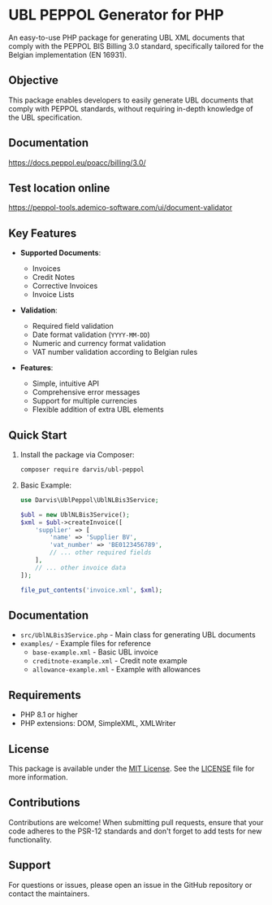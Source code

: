 # UBL PEPPOL Generator for PHP

An easy-to-use PHP package for generating UBL XML documents that comply with the PEPPOL BIS Billing 3.0 standard, specifically tailored for the Belgian implementation (EN 16931).

## Objective

This package enables developers to easily generate UBL documents that comply with PEPPOL standards, without requiring in-depth knowledge of the UBL specification.

## Documentation

https://docs.peppol.eu/poacc/billing/3.0/

## Test location online

https://peppol-tools.ademico-software.com/ui/document-validator

## Key Features

- **Supported Documents**:
  - Invoices
  - Credit Notes
  - Corrective Invoices
  - Invoice Lists

- **Validation**:
  - Required field validation
  - Date format validation (`YYYY-MM-DD`)
  - Numeric and currency format validation
  - VAT number validation according to Belgian rules

- **Features**:
  - Simple, intuitive API
  - Comprehensive error messages
  - Support for multiple currencies
  - Flexible addition of extra UBL elements

## Quick Start

1. Install the package via Composer:
   ```bash
   composer require darvis/ubl-peppol
   ```

2. Basic Example:
   ```php
   use Darvis\UblPeppol\UblNLBis3Service;
   
   $ubl = new UblNLBis3Service();
   $xml = $ubl->createInvoice([
       'supplier' => [
           'name' => 'Supplier BV',
           'vat_number' => 'BE0123456789',
           // ... other required fields
       ],
       // ... other invoice data
   ]);
   
   file_put_contents('invoice.xml', $xml);
   ```

## Documentation

- `src/UblNLBis3Service.php` - Main class for generating UBL documents
- `examples/` - Example files for reference
  - `base-example.xml` - Basic UBL invoice
  - `creditnote-example.xml` - Credit note example
  - `allowance-example.xml` - Example with allowances

## Requirements

- PHP 8.1 or higher
- PHP extensions: DOM, SimpleXML, XMLWriter

## License

This package is available under the [MIT License](LICENSE). See the [LICENSE](LICENSE) file for more information.

## Contributions

Contributions are welcome! When submitting pull requests, ensure that your code adheres to the PSR-12 standards and don't forget to add tests for new functionality.

## Support

For questions or issues, please open an issue in the GitHub repository or contact the maintainers.